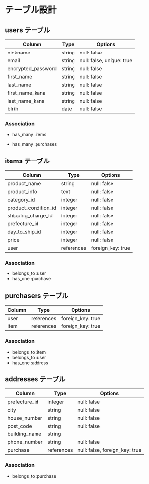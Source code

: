 	
# テーブル設計

## users テーブル

| Column                | Type   | Options                   |
| --------------------- | ------ | ------------------------- |
| nickname              | string | null: false               |
| email                 | string | null: false, unique: true |
| encrypted_password    | string | null: false               |
| first_name            | string | null: false               |
| last_name             | string | null: false               |
| first_name_kana       | string | null: false               |
| last_name_kana        | string | null: false               |
| birth                 | date   | null: false               |

### Association

- has_many :items

- has_many :purchases

##  items テーブル

| Column               | Type       | Options               |
| -------------------- | ------     | --------------------- |
| product_name        | string     | null: false           |
| product_info        | text       | null: false           |
| category_id          | integer    | null: false           |
| product_condition_id | integer    | null: false           |
| shipping_charge_id   | integer    | null: false           |
| prefecture_id        | integer    | null: false           |
| day_to_ship_id       | integer    | null: false           |
| price                | integer    | null: false           |
| user                 | references | foreign_key: true     |

### Association

- belongs_to :user
- has_one :purchase

## purchasers テーブル

| Column   | Type       | Options           |
| ---------| ---------- | ------------------|
| user     | references | foreign_key: true |
| item     | references | foreign_key: true |

### Association

- belongs_to :item
- belongs_to :user
- has_one :address

## addresses テーブル

| Column         | Type       | Options     |
| ---------------| -----------| ------------|
| prefecture_id  | integer    | null: false |                               
| city           | string     | null: false |
| house_number   | string     | null: false |
| post_code      | string     | null: false |
| building_name  | string     |             |
| phone_number   | string     | null: false |
| purchase      | references | null: false, foreign_key: true |
### Association

- belongs_to :purchase 
